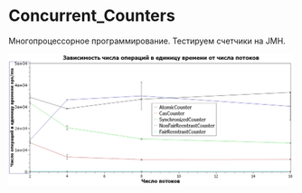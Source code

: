 # Concurrent_Counters
Многопроцессорное программирование. Тестируем счетчики на JMH.

<img src="4_cores.jpeg">
